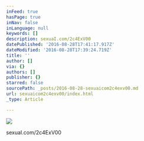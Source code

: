 ```yaml
---
inFeed: true
hasPage: true
inNav: false
inLanguage: null
keywords: []
description: sexuaI.com/2c4ExV00
datePublished: '2016-08-28T17:41:17.917Z'
dateModified: '2016-08-28T17:39:24.719Z'
title: ''
author: []
via: {}
authors: []
publisher: {}
starred: false
sourcePath: _posts/2016-08-28-sexuaicom2c4exv00.md
url: sexuaicom2c4exv00/index.html
_type: Article

---
```

![](https://the-grid-user-content.s3-us-west-2.amazonaws.com/9c5d991a-90ce-4cdc-aa5c-a1ddf1267252.jpg)

sexuaI.com/2c4ExV00